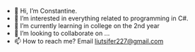 - 👋 Hi, I’m Constantine.
- 👀 I’m interested in everything related to programming in C#.
- 🌱 I’m currently learning in college on the 2nd year
- 💞️ I’m looking to collaborate on ...
- 📫 How to reach me? Email liutsifer227@gmail.com

<!---
Liutsifer/Liutsifer is a ✨ special ✨ repository because its `README.md` (this file) appears on your GitHub profile.
You can click the Preview link to take a look at your changes.
--->
